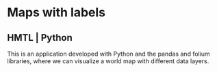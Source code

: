 # Maps with labels
## HMTL | Python

This is an application developed with Python and the pandas and folium libraries, where we can visualize a world map with different data layers.
